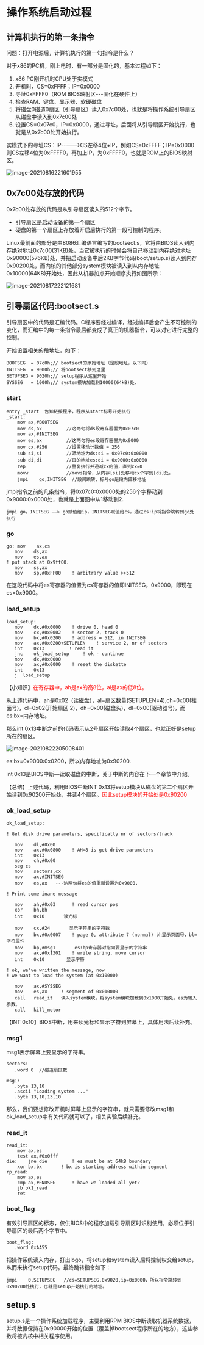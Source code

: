 # 操作系统启动过程

## 计算机执行的第一条指令

问题：打开电源后，计算机执行的第一句指令是什么？

对于x86的PC机，刚上电时，有一部分是固化的，基本过程如下：

1. x86 PC刚开机时CPU处于实模式
2. 开机时，CS=0xFFFF；IP=0x0000
3. 寻址0xFFFF0（ROM BIOS映射区---固化在硬件上）
4. 检查RAM、键盘、显示器、软硬磁盘
5. 将磁盘0磁道0扇区（引导扇区）读入0x7c00处，也就是将操作系统引导扇区从磁盘中读入到0x7c00处
6. 设置CS=0x07c0，IP=0x0000，通过寻址，后面将从引导扇区开始执行，也就是从0x7c00处开始执行。

实模式下的寻址CS：IP----->CS左移4位+IP，例如CS=0xFFFF；IP=0x0000则CS左移4位为0xFFFF0，再加上IP，为0xFFFF0，也就是ROM上的BIOS映射区。

![image-20210816221601955](https://github.com/kuangdi1992/Interview-knowledge/blob/master/Picture/linux/image-20210816221601955.png)

## 0x7c00处存放的代码

0x7c00处存放的代码是从引导扇区读入的512个字节。

- 引导扇区是启动设备的第一个扇区
- 硬盘的第一个扇区上存放着开启后执行的第一段可控制的程序。

Linux最前面的部分是由8086汇编语言编写的bootsect.s，它将由BIOS读入到内存绝对地址0x7c00(31KB)处，当它被执行的时候会将自己移动到内存绝对地址0x90000(576KB)处，并把启动设备中后2KB字节代码(boot/setup.s)读入到内存0x90200处，而内核的其他部分system模块被读入到从内存地址0x10000(64KB)开始处，因此从机器加点开始顺序执行如图所示：

![image-20210817222121681](C:\Users\kd\AppData\Roaming\Typora\typora-user-images\image-20210817222121681.png)

## 引导扇区代码:bootsect.s

引导扇区中的代码是汇编代码。C程序要经过编译，经过编译后会产生不可控制的变化，而汇编中的每一条指令最后都变成了真正的机器指令，可以对它进行完整的控制。

开始设置相关的段地址，如下：

```
BOOTSEG  = 07c0h;// bootsect的原始地址（是段地址，以下同）
INITSEG  = 9000h;// 将bootsect移到这里
SETUPSEG = 9020h;// setup程序从这里开始
SYSSEG   = 1000h;// system模块加载到10000(64kB)处.
```

### start

```
entry _start  告知链接程序，程序从start标号开始执行
_start:
	mov	ax,#BOOTSEG
	mov	ds,ax         //这两句将ds段寄存器置为0x07c0
	mov	ax,#INITSEG
	mov	es,ax         //这两句将es段寄存器置为0x9000
	mov	cx,#256       //设置移动计数值 = 256
	sub	si,si         //源地址为ds:si = 0x07c0:0x0000
	sub	di,di         //目的地址es:di = 0x9000:0x0000
	rep               //重复执行并递减cx的值，直到cx=0
	movw              //movs指令，从内存[si]处移动cx个字到[di]处。
	jmpi	go,INITSEG  //段间跳转，标号go是段内偏移地址
```

jmpi指令之前的几条指令，将0x07c0:0x0000处的256个字移动到0x9000:0x0000处，也就是上面图中从1移动到2.

```
jmpi go，INITSEG ——> go赋值给ip，INITSEG赋值给cs，通过cs:ip将指令跳转到go处执行
```

### go

```
go: mov    ax,cs
   mov    ds,ax
   mov    es,ax
! put stack at 0x9ff00.
   mov    ss,ax
   mov    sp,#0xFF00    ! arbitrary value >>512
```

在这段代码中将es寄存器的值置为cs寄存器的值即INITSEG，0x9000，即现在es=0x9000。

### load_setup

```
load_setup:
   mov    dx,#0x0000    ! drive 0, head 0
   mov    cx,#0x0002    ! sector 2, track 0
   mov    bx,#0x0200    ! address = 512, in INITSEG
   mov    ax,#0x0200+SETUPLEN    ! service 2, nr of sectors
   int    0x13         ! read it
   jnc    ok_load_setup     ! ok - continue
   mov    dx,#0x0000
   mov    ax,#0x0000    ! reset the diskette
   int    0x13
   j  load_setup
```

【小知识】<font color=red>在寄存器中，ah是ax的高8位，al是ax的低8位。</font>

从上述代码中，ah是0x02（读磁盘），al=扇区数量(SETUPLEN=4),ch=0x00(柱面号)，cl=0x02(开始扇区 2)，dh=0x00(磁盘头)，dl=0x00(驱动器号)，而es:bx=内存地址。

那么int 0x13中断之前的代码表示从2号扇区开始读取4个扇区，也就正好是setup所在的扇区。

![image-20210822205008401](C:\Users\kd\AppData\Roaming\Typora\typora-user-images\image-20210822205008401.png)

es:bx=0x9000:0x0200，所以内存地址为0x90200.

int 0x13是BIOS中断—读取磁盘的中断，关于中断的内容在下一个章节中介绍。

【总结】上述代码，利用BIOS中断INT 0x13将setup模块从磁盘的第二个扇区开始读到0x90200开始处，共读4个扇区。<font color=red>因此setup模块的开始处是0x90200</font>

### ok_load_setup

```
ok_load_setup:

! Get disk drive parameters, specifically nr of sectors/track

   mov    dl,#0x00
   mov    ax,#0x0800    ! AH=8 is get drive parameters
   int    0x13
   mov    ch,#0x00
   seg cs
   mov    sectors,cx
   mov    ax,#INITSEG
   mov    es,ax   ---这两句将es的值重新设置为0x9000.

! Print some inane message

   mov    ah,#0x03      ! read cursor pos
   xor    bh,bh
   int    0x10       读光标
   
   mov    cx,#24       显示字符串的字符数
   mov    bx,#0x0007    ! page 0, attribute 7 (normal) bh显示页面号，bl=字符属性
   mov    bp,#msg1       es:bp寄存器对指向要显示的字符串
   mov    ax,#0x1301    ! write string, move cursor
   int    0x10        显示字符

! ok, we've written the message, now
! we want to load the system (at 0x10000)

   mov    ax,#SYSSEG
   mov    es,ax     ! segment of 0x010000
   call   read_it   读入system模块，将system模块加载到0x1000开始处，es为输入参数。
   call   kill_motor
```

【INT 0x10】BIOS中断，用来读光标和显示字符到屏幕上，具体用法后续补充。

### msg1

msg1表示屏幕上要显示的字符串。

```
sectors:
   .word 0  //磁道扇区数

msg1:
   .byte 13,10
   .ascii "Loading system ..."
   .byte 13,10,13,10
```

那么，我们要想修改开机时屏幕上显示的字符串，就只需要修改msg1和ok_load_setup中有关代码就可以了，相关实验后续补充。

### read_it

```
read_it:
	mov ax,es
	test ax,#0x0fff
die:	jne die			! es must be at 64kB boundary
	xor bx,bx		! bx is starting address within segment
rp_read:
	mov ax,es
	cmp ax,#ENDSEG		! have we loaded all yet?
	jb ok1_read
	ret
```

### boot_flag

有效引导扇区的标志，仅供BIOS中的程序加载引导扇区时识别使用，必须位于引导扇区的最后两个字节中。

```
boot_flag:
   .word 0xAA55
```

把操作系统读入内存，打出logo，将setup和system读入后将控制权交给setup，从而来执行setup代码。最终跳转指令如下：

```
jmpi    0,SETUPSEG   //cs=SETUPSEG,0x9020,ip=0x0000，所以指令跳转到0x90200处执行，也就是setup开始执行的地址。
```

## setup.s

setup.s是一个操作系统加载程序，主要利用RPM BIOS中断读取机器系统数据，并将数据保持在0x90000开始的位置（覆盖掉bootsect程序所在的地方），这些参数将被内核中相关程序使用。
